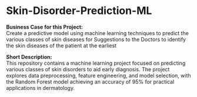# Skin-Disorder-Prediction-ML

**Business Case for this Project:**
<br>
Create a predictive model using machine learning techniques to predict the various classes of skin diseases for Suggestions to the Doctors to identify the skin diseases of the patient at the earliest


**Short Description:**
<br>
This repository contains a machine learning project focused on predicting various classes of skin disorders to aid early diagnosis. The project explores data preprocessing, feature engineering, and model selection, with the Random Forest model achieving an accuracy of 95% for practical applications in dermatology.
